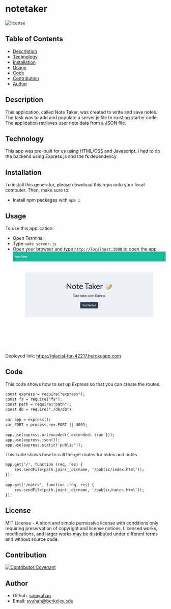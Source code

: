 # notetaker
![license](https://img.shields.io/badge/license-MIT-blue)

## Table of Contents 
- [Description](#description)
- [Technology](#technology)
- [Installation](#installation)
- [Usage](#usage)
- [Code](#code)
- [Contribution](#contribution)
- [Author](#author)

## Description
This application, called Note Taker, was created to write and save notes. The task was to add and populate a server.js file to existing starter code. The application retrieves user note data from a JSON file.

## Technology
This app was pre-built for us using HTML/CSS and Javascript. I had to do the backend using Express.js and the fs dependency.

## Installation
To install this generator, please download this repo onto your local computer. Then, make sure to:
- Install npm packages with `npm i`

## Usage
To use this application: 
- Open Terminal
- Type `node server.js` 
- Open your browser and type `http://localhost:3000` to open the app
![Demo Walkthrough](./public/assets/demo.gif)

Deployed link: https://glacial-tor-42217.herokuapp.com

## Code
This code shows how to set up Express so that you can create the routes.
```
const express = require("express");
const fs = require("fs");
const path = require("path");
const db = require("./db/db")

var app = express();
var PORT = process.env.PORT || 3001;

app.use(express.urlencoded({ extended: true }));
app.use(express.json());
app.use(express.static('public'));
```
This code shows how to call the get routes for index and notes.
```
app.get('/', function (req, res) {
    res.sendFile(path.join(__dirname, '/public/index.html'));
});

app.get('/notes', function (req, res) {
    res.sendFile(path.join(__dirname, '/public/notes.html'));
});
```

## License
MIT License - A short and simple permissive license with conditions only requiring preservation of copyright and license notices. Licensed works, modifications, and larger works may be distributed under different terms and without source code.

## Contribution
[![Contributor Covenant](https://img.shields.io/badge/Contributor%20Covenant-2.0-4baaaa.svg)](code_of_conduct.md)

## Author
- Github: [samyuhan](https://github.com/samyuhan)
- Email: syuhan@berkeley.edu
